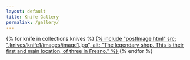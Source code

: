 ```yaml
---
layout: default
title: Knife Gallery
permalink: /gallery/
---
```


<div class="knife-grid">
  {% for knife in collections.knives %}
    <a href="{{ knife.url }}" class="knife-thumbnail">
    {% include "postImage.html" src: ".knives/knife1/images/image1.jpg", alt: "The legendary shop. This is their first and main location, of three in Fresno." %}
    </a>
  {% endfor %}
</div>